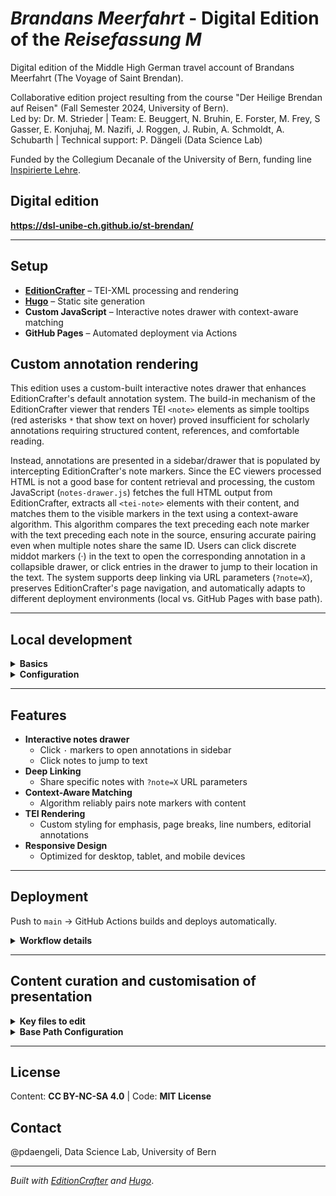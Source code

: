 # *Brandans Meerfahrt* - Digital Edition of the *Reisefassung M*

Digital edition of the Middle High German travel account of Brandans Meerfahrt (The Voyage of Saint Brendan).

Collaborative edition project resulting from the course "Der Heilige Brendan auf Reisen" (Fall Semester 2024, University of Bern).  
Led by: Dr. M. Strieder | Team: E. Beuggert, N. Bruhin, E. Forster, M. Frey, S Gasser, E. Konjuhaj, M. Nazifi, J. Roggen, J. Rubin, A. Schmoldt, A. Schubarth | Technical support: P. Dängeli (Data Science Lab) 

Funded by the Collegium Decanale of the University of Bern, funding line [Inspirierte Lehre](https://www.philhist.unibe.ch/ueber_uns/finanzielle_unterstuetzung/inspirierte_lehre/index_ger.html).

## Digital edition

**https://dsl-unibe-ch.github.io/st-brendan/**

---

## Setup

- **[EditionCrafter](https://github.com/cu-mkp/editioncrafter)** – TEI-XML processing and rendering
- **[Hugo](https://gohugo.io/)** – Static site generation
- **Custom JavaScript** – Interactive notes drawer with context-aware matching
- **GitHub Pages** – Automated deployment via Actions


## Custom annotation rendering

This edition uses a custom-built interactive notes drawer that enhances EditionCrafter's default annotation system. The build-in mechanism of the EditionCrafter viewer that renders TEI `<note>` elements as simple tooltips (red asterisks `*` that show text on hover) proved insufficient for scholarly annotations requiring structured content, references, and comfortable reading.

Instead, annotations are presented in a sidebar/drawer that is populated by intercepting EditionCrafter's note markers. Since the EC viewers processed HTML is not a good base for content retrieval and processing, the custom JavaScript (`notes-drawer.js`) fetches the full HTML output from EditionCrafter, extracts all `<tei-note>` elements with their content, and matches them to the visible markers in the text using a context-aware algorithm. This algorithm compares the text preceding each note marker with the text preceding each note in the source, ensuring accurate pairing even when multiple notes share the same ID. Users can click discrete middot markers (·) in the text to open the corresponding annotation in a collapsible drawer, or click entries in the drawer to jump to their location in the text. The system supports deep linking via URL parameters (`?note=X`), preserves EditionCrafter's page navigation, and automatically adapts to different deployment environments (local vs. GitHub Pages with base path).


---

## Local development

<details>
<summary><strong>Basics</strong></summary>

### Prerequisites
- Hugo Extended (latest)
- Node.js 20+
- EditionCrafter CLI: `npm install -g @cu-mkp/editioncrafter-cli`

### Build & serve
```bash
./build.sh
hugo server -D --environment development -p 8000
# Open: http://localhost:8000/
```
</details>

<details>
<summary><strong>Configuration</strong></summary>

- Environment-specific Hugo configs (`config/development/` vs `config/production/`)
- Automatic base path detection for GitHub Pages deployment (`/st-brendan/` prefix)
</details>

---

## Features

- **Interactive notes drawer** 
  - Click `·` markers to open annotations in sidebar
  - Click notes to jump to text
- **Deep Linking** 
  - Share specific notes with `?note=X` URL parameters
- **Context-Aware Matching** 
  - Algorithm reliably pairs note markers with content
- **TEI Rendering** 
  - Custom styling for emphasis, page breaks, line numbers, editorial annotations
- **Responsive Design** 
  - Optimized for desktop, tablet, and mobile devices

---

## Deployment

Push to `main` → GitHub Actions builds and deploys automatically.

<details>
<summary><strong>Workflow details</strong></summary>

1. Installs Hugo Extended and EditionCrafter CLI
2. Runs `./build.sh production` (processes TEI + builds Hugo site)
3. Creates `.nojekyll` file (disables Jekyll processing on GitHub Pages)
4. Uploads and deploys to GitHub Pages

**Important:** Without the `.nojekyll` file GitHub Pages' default Jekyll processing risks to block JavaScript files and to break the notes system.
</details>

---

## Content curation and customisation of presentation

<details>
<summary><strong>Key files to edit</strong></summary>

- **TEI source**: `st-brendan.xml` – Main edition content and annotations
- **Hugo content**: `content/*.md` – Homepage, introduction, supplementary pages
- **TEI styling**: `themes/rtc/assets/scss/st-brendan.scss` defines the rendering of TEI elements
- **Notes drawer**: `themes/rtc/assets/js/notes-drawer.js` – note retrieval, matching and presentation
- **Templates**: `themes/rtc/layouts/` – HTML structure and includes

</details>

<details>
<summary><strong>Base Path Configuration</strong></summary>

Changing the repository name or deployment location requires updating:
- `config/production/config.toml` – `baseURL` pointing to GitHub Pages URL
- `notes-drawer.js` `getBasePath()` method – Update path detection logic
</details>

---

## License

Content: **CC BY-NC-SA 4.0** | Code: **MIT License**

## Contact

@pdaengeli, Data Science Lab, University of Bern

---

*Built with [EditionCrafter](https://github.com/cu-mkp/editioncrafter) and [Hugo](https://gohugo.io/)*.

